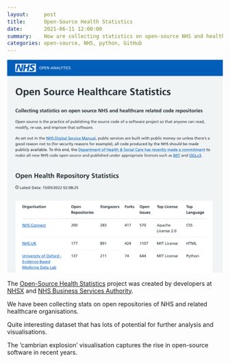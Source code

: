 ```yaml
---
layout:     post
title:      Open-Source Health Statistics
date:       2021-06-11 12:00:00
summary:    How are collecting statistics on open-source NHS and healthcare related code repositories
categories: open-source, NHS, python, GitHub
---
```

<script src="https://cdn.plot.ly/plotly-latest.min.js"></script>

[![Open Analytics Template](assets/img/posts/open-source-stats-min.png)](https://nhs-pycom.github.io/opensource-health-statistics/)

The [Open-Source Health Statistics](https://nhs-pycom.github.io/opensource-health-statistics/) project was created by developers at [NHSX](https://www.nhsx.nhs.uk/) and [NHS Business Services Authority](https://www.nhsbsa.nhs.uk/).

We have been collecting stats on open repositories of NHS and related healthcare organisations. 

Quite interesting dataset that has lots of potential for further analysis and visualisations. 

The ‘cambrian explosion’ visualisation captures the rise in open-source software in recent years.

